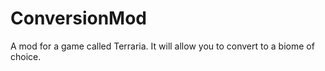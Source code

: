 ConversionMod
=============

A mod for a game called Terraria. It will allow you to convert to a biome of choice.
